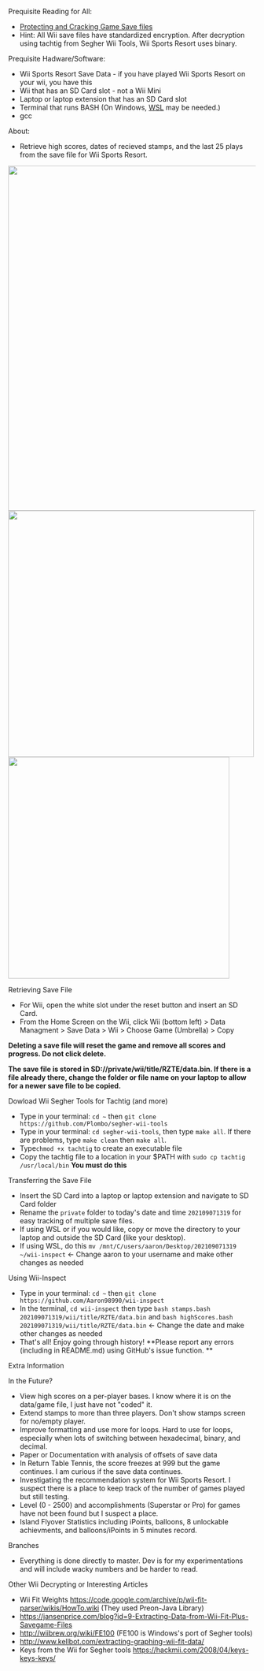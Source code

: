 Prequisite Reading for All:
- [Protecting and Cracking Game Save files](https://medium.com/@pantelis/protecting-game-saves-and-the-case-of-unworthy-e24c8fd68e16)
- Hint: All Wii save files have standardized encryption. After decryption using tachtig from Segher Wii Tools, Wii Sports Resort uses binary.

Prequisite Hadware/Software:
- Wii Sports Resort Save Data - if you have played Wii Sports Resort on your wii, you have this
- Wii that has an SD Card slot - not a Wii Mini
- Laptop or laptop extension that has an SD Card slot
- Terminal that runs BASH (On Windows, [WSL](https://docs.microsoft.com/en-us/windows/wsl/install-win10) may be needed.)
- gcc

About:
- Retrieve high scores, dates of recieved stamps, and the last 25 plays from the save file for Wii Sports Resort.

<img src="https://user-images.githubusercontent.com/45950113/132385115-596b0a18-a88f-4928-987c-d44c3d0fc1d4.png" width="700">
<img src="https://user-images.githubusercontent.com/45950113/132387567-c2bd82f4-63eb-45e0-9eaa-1eec0cc06c0d.png" width="500">
<img src="https://user-images.githubusercontent.com/45950113/132388144-3670090e-17b2-4ed5-a3f2-cee285f81a37.png" width="450">

Retrieving Save File
- For Wii, open the white slot under the reset button and insert an SD Card.
- From the Home Screen on the Wii, click Wii (bottom left) > Data Managment > Save Data > Wii > Choose Game (Umbrella) > Copy

**Deleting a save file will reset the game and remove all scores and progress. Do not click delete.**

**The save file is stored in SD://private/wii/title/RZTE/data.bin. If there is a file already there, change the folder or file name on your laptop to allow for a newer save file to be copied.**

Dowload Wii Segher Tools for Tachtig (and more)
- Type in your terminal: ``cd ~`` then ``git clone https://github.com/Plombo/segher-wii-tools``
- Type in your terminal: `cd segher-wii-tools`, then type ``make all``. If there are problems, type `make clean` then `make all`.
- Type``chmod +x tachtig`` to create an executable file
- Copy the tachtig file to a location in your $PATH with ``sudo cp tachtig /usr/local/bin`` **You must do this**

Transferring the Save File
- Insert the SD Card into a laptop or laptop extension and navigate to SD Card folder
- Rename the `private` folder to today's date and time ``202109071319`` for easy tracking of multiple save files.
- If using WSL or if you would like, copy or move the directory to your laptop and outside the SD Card (like your desktop). 
- If using WSL, do this ``mv /mnt/C/users/aaron/Desktop/202109071319 ~/wii-inspect`` <- Change aaron to your username and make other changes as needed

Using Wii-Inspect
- Type in your terminal: ``cd ~`` then ``git clone https://github.com/Aaron98990/wii-inspect``
- In the terminal, ``cd wii-inspect`` then type ``bash stamps.bash 202109071319/wii/title/RZTE/data.bin`` and ``bash highScores.bash 202109071319/wii/title/RZTE/data.bin`` <- Change the date and make other changes as needed
- That's all! Enjoy going through history! **Please report any errors (including in README.md) using GitHub's issue function. **

Extra Information

In the Future?
- View high scores on a per-player bases. I know where it is on the data/game file, I just have not "coded" it.
- Extend stamps to more than three players. Don't show stamps screen for no/empty player.
- Improve formatting and use more for loops. Hard to use for loops, especially when lots of switching between hexadecimal, binary, and decimal.
- Paper or Documentation with analysis of offsets of save data
- In Return Table Tennis, the score freezes at 999 but the game continues. I am curious if the save data continues. 
- Investigating the recommendation system for Wii Sports Resort. I suspect there is a place to keep track of the number of games played but still testing.
- Level (0 - 2500) and accomplishments (Superstar or Pro) for games have not been found but I suspect a place.
- Island Flyover Statistics including iPoints, balloons, 8 unlockable achievments, and balloons/iPoints in 5 minutes record.

Branches
- Everything is done directly to master. Dev is for my experimentations and will include wacky numbers and be harder to read.

Other Wii Decrypting or Interesting Articles
- Wii Fit Weights https://code.google.com/archive/p/wii-fit-parser/wikis/HowTo.wiki (They used Preon-Java Library)
- https://jansenprice.com/blog?id=9-Extracting-Data-from-Wii-Fit-Plus-Savegame-Files 
- http://wiibrew.org/wiki/FE100 (FE100 is Windows's port of Segher tools)
- http://www.kellbot.com/extracting-graphing-wii-fit-data/
- Keys from the Wii for Segher tools https://hackmii.com/2008/04/keys-keys-keys/
